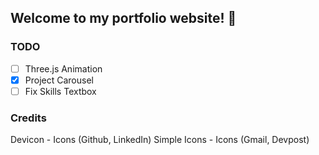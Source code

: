 ## Welcome to my portfolio website! 👋

### TODO
- [ ] Three.js Animation
- [X] Project Carousel
- [ ] Fix Skills Textbox

### Credits
Devicon - Icons (Github, LinkedIn)
Simple Icons - Icons (Gmail, Devpost)